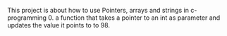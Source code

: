 This project is about how to use Pointers, arrays and strings in c-programming
0. a function that takes a pointer to an int as parameter and updates the value it points to to 98.
